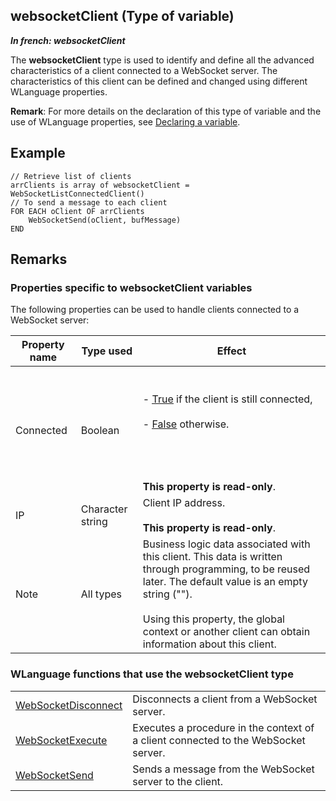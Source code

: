 
## websocketClient (Type of variable)

***In french: websocketClient***
				



<a name="XUse"></a>
<a name="Use"></a>
<a name="description"></a>
The **websocketClient** type is used to identify and define all the advanced characteristics of a client connected to a WebSocket server. The characteristics of this client can be defined and changed using different WLanguage properties. 

**Remark**: For more details on the declaration of this type of variable and the use of WLanguage properties, see [Declaring a variable](../Motscles/1514032.md).
<a name="Example1"></a>
<a name="sample_code"></a>

## Example


```wl
// Retrieve list of clients
arrClients is array of websocketClient = WebSocketListConnectedClient()
// To send a message to each client
FOR EACH oClient OF arrClients
	WebSocketSend(oClient, bufMessage)
END
```





<a name="NOTE0"></a>

## Remarks
<a name="NOTE0_1"></a>


### Properties specific to websocketClient variables
<a name="properties_specific_websocketclient_variables_ELTPARAGRAPHE000029"></a>

The following properties can be used to handle clients connected to a WebSocket server:

| Property name | Type used | Effect |
| --- | --- | --- |
| Connected | Boolean | <br><br>- <u><u><u><u>True</u></u></u></u> if the client is still connected, <br><br>- <u><u><u><u>False</u></u></u></u> otherwise.<br><br><br><br><br>**This property is read-only**. |
| IP | Character string | Client IP address.<br><br>**This property is read-only**. |
| Note | All types | Business logic data associated with this client. This data is written through programming, to be reused later. The default value is an empty string ("").<br><br>Using this property, the global context or another client can obtain information about this client.  |


<a name="NOTE0_2"></a>


### WLanguage functions that use the websocketClient type
<a name="wlanguage_functions_that_use_the_websocketclient_type_ELTPARAGRAPHE000074"></a>




|   |   |
| --- | --- |
| [WebSocketDisconnect](../WDLang3/1000025960.md) | Disconnects a client from a WebSocket server. |
| [WebSocketExecute](../WDLang3/1000025961.md) | Executes a procedure in the context of a client connected to the WebSocket server. |
| [WebSocketSend](../WDLang3/1000025957.md) | Sends a message from the WebSocket server to the client. |






